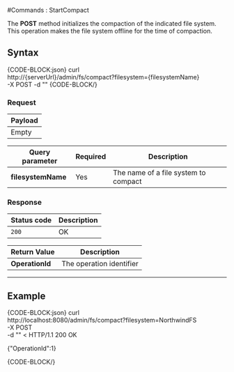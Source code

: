 #Commands : StartCompact

The **POST** method initializes the compaction of the indicated file system. This operation makes the file system offline for the time of compaction.

## Syntax

{CODE-BLOCK:json}
curl \
	http://{serverUrl}/admin/fs/compact?filesystem={filesystemName}  \
	-X POST 
    -d ""
{CODE-BLOCK/}

### Request

| Payload |
| ------- |
| Empty |

| Query parameter | Required | Description |
| ------------- | -- | ---- |
| **filesystemName** | Yes | The name of a file system to compact |

### Response

| Status code | Description |
| ----------- | - |
| `200` | OK |

| Return Value | Description |
| ------------- | ------------- |
| **OperationId** | The operation identifier |

<hr />

## Example

{CODE-BLOCK:json}
curl \
	http://localhost:8080/admin/fs/compact?filesystem=NorthwindFS  \
	-X POST \
	-d ""
< HTTP/1.1 200 OK

{"OperationId":1}

{CODE-BLOCK/}
